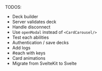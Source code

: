 TODOS:
- Deck builder
- Server validates deck
- Handle disconnect
- Use `openModal` instead of `<CardCarousel/>`
- Test each abilities
- Authentication / save decks
- Add logs
- #each with keys
- Card animations
- Migrate from SvelteKit to Svelte
